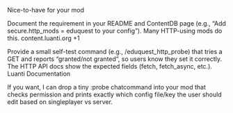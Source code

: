 Nice-to-have for your mod

Document the requirement in your README and ContentDB page (e.g., “Add secure.http_mods = eduquest to your config”). Many HTTP-using mods do this.
content.luanti.org
+1

Provide a small self-test command (e.g., /eduquest_http_probe) that tries a GET and reports “granted/not granted”, so users know they set it correctly. The HTTP API docs show the expected fields (fetch, fetch_async, etc.).
Luanti Documentation

If you want, I can drop a tiny :probe chatcommand into your mod that checks permission and prints exactly which config file/key the user should edit based on singleplayer vs server.
